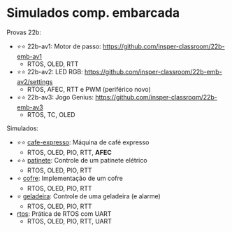 # Simulados comp. embarcada

Provas 22b:

- ⭐⭐ 22b-av1: Motor de passo: https://github.com/insper-classroom/22b-emb-av1
    - RTOS, OLED, RTT
- ⭐⭐ 22b-av2: LED RGB: https://github.com/insper-classroom/22b-emb-av2/settings
    - RTOS, AFEC, RTT e PWM (periférico novo)
- ⭐⭐ 22b-av3: Jogo Genius: https://github.com/insper-classroom/22b-emb-av3
    - RTOS, TC, OLED

Simulados:

- ⭐⭐ [cafe-expresso](cafe-expresso): Máquina de café expresso
    - RTOS, OLED, PIO, RTT, **AFEC**
- ⭐⭐ [patinete](patinete): Controle de um patinete elétrico
    - RTOS, OLED, PIO, RTT
- ⭐ [cofre](cofre): Implementação de um cofre
    - RTOS, OLED, PIO, RTT 
- ⭐ [geladeira](geladeira): Controle de uma geladeira (e alarme)
    - RTOS, OLED, PIO, RTT
- [rtos](rtos): Prática de RTOS com UART
    - RTOS, OLED, PIO, RTT, UART

